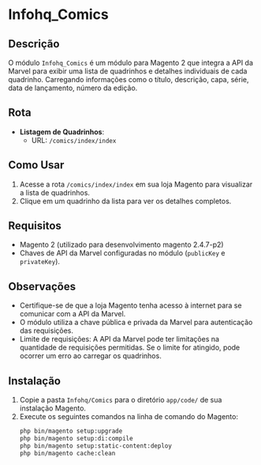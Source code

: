 # Infohq_Comics

## Descrição
O módulo `Infohq_Comics` é um módulo para Magento 2 que integra a API da Marvel para exibir uma lista de quadrinhos e detalhes individuais de cada quadrinho. Carregando informações como o título, descrição, capa, série, data de lançamento, número da edição.

## Rota
- **Listagem de Quadrinhos**: 
  - URL: `/comics/index/index`

## Como Usar
1. Acesse a rota `/comics/index/index` em sua loja Magento para visualizar a lista de quadrinhos.
2. Clique em um quadrinho da lista para ver os detalhes completos.

## Requisitos
- Magento 2 (utilizado para desenvolvimento magento 2.4.7-p2)
- Chaves de API da Marvel configuradas no módulo (`publicKey` e `privateKey`).

## Observações
- Certifique-se de que a loja Magento tenha acesso à internet para se comunicar com a API da Marvel.
- O módulo utiliza a chave pública e privada da Marvel para autenticação das requisições.
- Limite de requisições: A API da Marvel pode ter limitações na quantidade de requisições permitidas. Se o limite for atingido, pode ocorrer um erro ao carregar os quadrinhos.

## Instalação
1. Copie a pasta `Infohq/Comics` para o diretório `app/code/` de sua instalação Magento.
2. Execute os seguintes comandos na linha de comando do Magento:
   ```bash
   php bin/magento setup:upgrade
   php bin/magento setup:di:compile
   php bin/magento setup:static-content:deploy
   php bin/magento cache:clean
